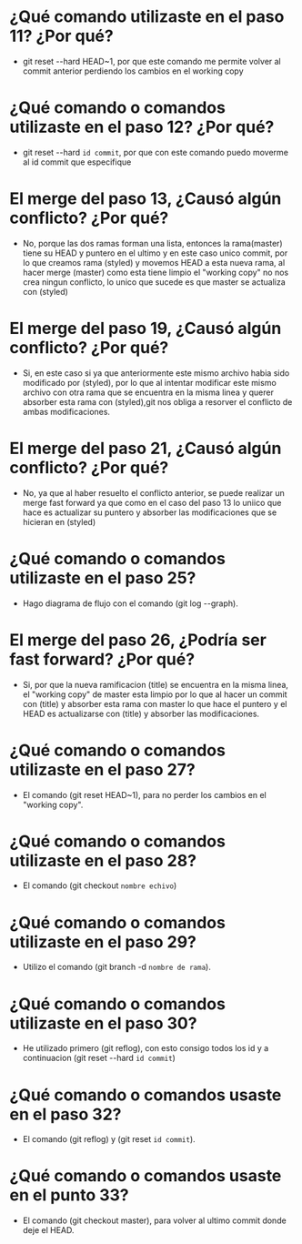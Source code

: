 # ¿Qué comando utilizaste en el paso 11? ¿Por qué?
  - git reset --hard HEAD~1, por que este comando me permite volver al commit anterior
    perdiendo los cambios en el working copy
# ¿Qué comando o comandos utilizaste en el paso 12? ¿Por qué?
  - git reset --hard `id commit`, por que con este comando puedo moverme al id commit que especifique
# El merge del paso 13, ¿Causó algún conflicto? ¿Por qué?
  - No, porque las dos ramas forman una lista, entonces la rama(master) tiene su HEAD y puntero en el
    ultimo y en este caso unico commit, por lo que creamos rama (styled) y movemos HEAD a esta 
    nueva rama, al hacer merge (master) como esta tiene limpio el "working copy" no nos crea 
    ningun conflicto, lo unico que sucede es que master se actualiza con (styled) 
# El merge del paso 19, ¿Causó algún conflicto? ¿Por qué?
  - Si, en este caso si ya que anteriormente este mismo archivo habia sido modificado por (styled),
    por lo que al intentar modificar este mismo archivo con otra rama que se encuentra en la misma
    linea y querer absorber esta rama con (styled),git nos obliga a resorver el conflicto de ambas
    modificaciones.
# El merge del paso 21, ¿Causó algún conflicto? ¿Por qué?
  - No, ya que al haber resuelto el conflicto anterior, se puede realizar un merge fast forward 
    ya que como en el caso del paso 13 lo uniico que hace es actualizar su puntero
    y absorber las modificaciones que se hicieran en (styled)
# ¿Qué comando o comandos utilizaste en el paso 25?
  - Hago diagrama de flujo con el comando (git log --graph).
# El merge del paso 26, ¿Podría ser fast forward? ¿Por qué?
  - Si, por que la nueva ramificacion (title) se encuentra en la misma linea, el "working copy" de
    master esta limpio por lo que al hacer un commit con (title) y absorber esta rama con master 
    lo que hace el puntero y el HEAD es actualizarse con (title) y absorber las modificaciones. 
# ¿Qué comando o comandos utilizaste en el paso 27?
  - El comando (git reset HEAD~1), para no perder los cambios en el "working copy".
# ¿Qué comando o comandos utilizaste en el paso 28?
  - El comando (git checkout `nombre echivo`)
# ¿Qué comando o comandos utilizaste en el paso 29?
  - Utilizo el comando  (git branch -d `nombre de rama`).
# ¿Qué comando o comandos utilizaste en el paso 30?
  - He utilizado primero (git reflog), con esto consigo todos los id y a continuacion
   (git reset --hard `id commit`)
# ¿Qué comando o comandos usaste en el paso 32?
  - El comando (git reflog) y (git reset `id commit`).
# ¿Qué comando o comandos usaste en el punto 33?
  - El comando (git checkout master), para volver al ultimo commit donde deje el HEAD.